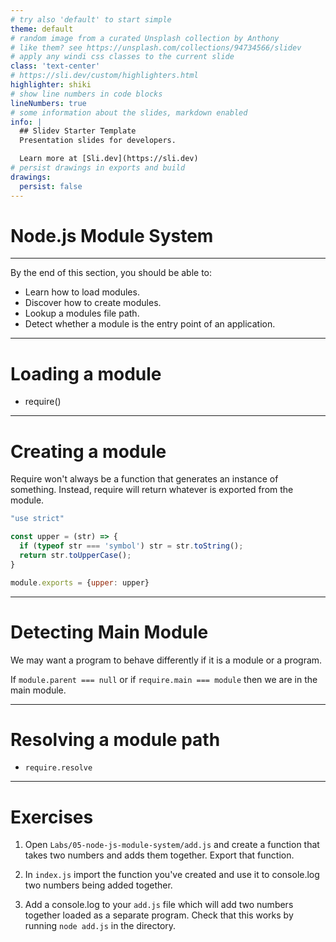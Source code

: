 ```yaml
---
# try also 'default' to start simple
theme: default
# random image from a curated Unsplash collection by Anthony
# like them? see https://unsplash.com/collections/94734566/slidev
# apply any windi css classes to the current slide
class: 'text-center'
# https://sli.dev/custom/highlighters.html
highlighter: shiki
# show line numbers in code blocks
lineNumbers: true
# some information about the slides, markdown enabled
info: |
  ## Slidev Starter Template
  Presentation slides for developers.

  Learn more at [Sli.dev](https://sli.dev)
# persist drawings in exports and build
drawings:
  persist: false
---
```


# Node.js Module System

---

By the end of this section, you should be able to:

- Learn how to load modules.
- Discover how to create modules.
- Lookup a modules file path.
- Detect whether a module is the entry point of an application.

--- 

# Loading a module

- require()

--- 

# Creating a module

Require won't always be a function that generates an instance of something. Instead, require will return whatever is exported from the module.

```js
"use strict"

const upper = (str) => {
  if (typeof str === 'symbol') str = str.toString();
  return str.toUpperCase();
}

module.exports = {upper: upper}
```

--- 

# Detecting Main Module

We may want a program to behave differently if it is a module or a program.

If `module.parent === null` or if `require.main === module` then we are in the main module.

---

# Resolving a module path

- `require.resolve`

--- 

# Exercises

1. Open `Labs/05-node-js-module-system/add.js` and create a function that takes two numbers and adds them together. Export that function.

2. In `index.js` import the function you've created and use it to console.log two numbers being added together.

3. Add a console.log to your `add.js` file which will add two numbers together loaded as a separate program. Check that this works by running `node add.js` in the directory.